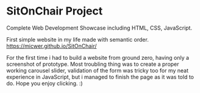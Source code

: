 # SitOnChair Project
Complete Web Development Showcase including HTML, CSS, JavaScript.

First simple website in my life made with semantic order.
https://micwer.github.io/SitOnChair/

For the first time i had to build a website from ground zero, having only a screenshot of prototype. Most troubling thing was to create a proper working carousel slider, validation of the form was tricky too for my neat experience in JavaScript, but i managed to finish the page as it was told to do. Hope you enjoy clicking. :)
